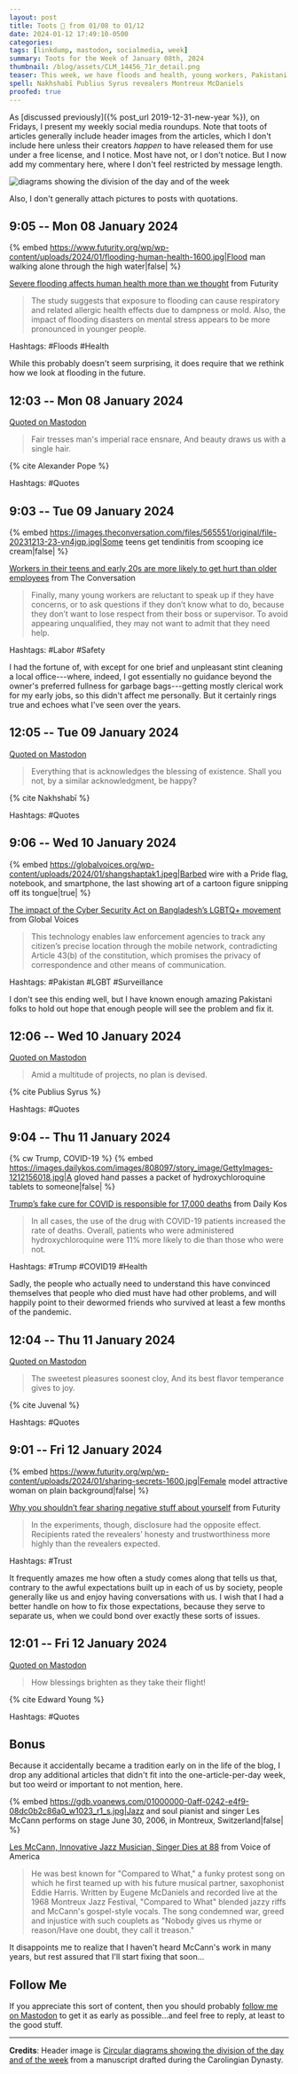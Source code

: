 ```yaml
---
layout: post
title: Toots 🦣 from 01/08 to 01/12
date: 2024-01-12 17:49:10-0500
categories:
tags: [linkdump, mastodon, socialmedia, week]
summary: Toots for the Week of January 08th, 2024
thumbnail: /blog/assets/CLM_14456_71r_detail.png
teaser: This week, we have floods and health, young workers, Pakistani surveillance, hydroxychloroquine deaths, sharing negative information, Les McCann, and quotes.
spell: Nakhshabī Publius Syrus revealers Montreux McDaniels
proofed: true
---
```


As [discussed previously]({% post_url 2019-12-31-new-year %}), on Fridays, I present my weekly social media roundups.  Note that toots of articles generally include header images from the articles, which I don't include here unless their creators *happen* to have released them for use under a free license, and I notice.  Most have not, or I don't notice.  But I now add my commentary here, where I don't feel restricted by message length.

![diagrams showing the division of the day and of the week](/blog/assets/CLM_14456_71r_detail.png "I don't know, it seems to have turned into all cowlicks.")

Also, I don't generally attach pictures to posts with quotations.

## 9:05 -- Mon 08 January 2024

{% embed https://www.futurity.org/wp/wp-content/uploads/2024/01/flooding-human-health-1600.jpg|Flood man walking alone through the high water|false| %}

[<i class="fab fa-mastodon"></i>](https://mastodon.social/@jcolag/111720708541393157) [Severe flooding affects human health more than we thought](https://www.futurity.org/severe-flooding-human-health-mortality-disease-3067162/) from Futurity

 > The study suggests that exposure to flooding can cause respiratory and related allergic health effects due to dampness or mold. Also, the impact of flooding disasters on mental stress appears to be more pronounced in younger people.

Hashtags:  #Floods #Health

While this probably doesn't seem surprising, it does require that we rethink how we look at flooding in the future.

## 12:03 -- Mon 08 January 2024

[<i class="fab fa-mastodon"></i> Quoted on Mastodon](https://mastodon.social/@jcolag/111721411716124379)

 > Fair tresses man's imperial race ensnare, And beauty draws us with a single hair.

{% cite Alexander Pope %}

Hashtags:  #Quotes

## 9:03 -- Tue 09 January 2024

{% embed https://images.theconversation.com/files/565551/original/file-20231213-23-vn4jgp.jpg|Some teens get tendinitis from scooping ice cream|false| %}

[<i class="fab fa-mastodon"></i>](https://mastodon.social/@jcolag/111726361703143663) [Workers in their teens and early 20s are more likely to get hurt than older employees](https://theconversation.com/workers-in-their-teens-and-early-20s-are-more-likely-to-get-hurt-than-older-employees-213535) from The Conversation

 > Finally, many young workers are reluctant to speak up if they have concerns, or to ask questions if they don’t know what to do, because they don’t want to lose respect from their boss or supervisor. To avoid appearing unqualified, they may not want to admit that they need help.

Hashtags:  #Labor #Safety

I had the fortune of, with except for one brief and unpleasant stint cleaning a local office---where, indeed, I got essentially no guidance beyond the owner's preferred fullness for garbage bags---getting mostly clerical work for my early jobs, so this didn't affect me personally.  But it certainly rings true and echoes what I've seen over the years.

## 12:05 -- Tue 09 January 2024

[<i class="fab fa-mastodon"></i> Quoted on Mastodon](https://mastodon.social/@jcolag/111727077242644572)

 > Everything that is acknowledges the blessing of existence. Shall you not, by a similar acknowledgment, be happy?

{% cite Nakhshabī %}

Hashtags:  #Quotes

## 9:06 -- Wed 10 January 2024

{% embed https://globalvoices.org/wp-content/uploads/2024/01/shangshaptak1.jpeg|Barbed wire with a Pride flag, notebook, and smartphone, the last showing art of a cartoon figure snipping off its tongue|true| %}

[<i class="fab fa-mastodon"></i>](https://mastodon.social/@jcolag/111732035496744609) [The impact of the Cyber Security Act on Bangladesh’s LGBTQ+ movement](https://globalvoices.org/2024/01/04/in-the-shadows-of-self-censorship-the-impact-of-the-cyber-security-act-on-bangladeshs-lgbtq-movement/) from Global Voices

 > This technology enables law enforcement agencies to track any citizen’s precise location through the mobile network, contradicting Article 43(b) of the constitution, which promises the privacy of correspondence and other means of communication.

Hashtags:  #Pakistan #LGBT #Surveillance

I don't see this ending well, but I have known enough amazing Pakistani folks to hold out hope that enough people will see the problem and fix it.

## 12:06 -- Wed 10 January 2024

[<i class="fab fa-mastodon"></i> Quoted on Mastodon](https://mastodon.social/@jcolag/111732743237261449)

 > Amid a multitude of projects, no plan is devised.

{% cite Publius Syrus %}

Hashtags:  #Quotes

## 9:04 -- Thu 11 January 2024

{% cw Trump, COVID-19 %}
{% embed https://images.dailykos.com/images/808097/story_image/GettyImages-1212156018.jpg|A gloved hand passes a packet of hydroxychloroquine tablets to someone|false| %}

[<i class="fab fa-mastodon"></i>](https://mastodon.social/@jcolag/111737690110096973) [Trump’s fake cure for COVID is responsible for 17,000 deaths](https://www.dailykos.com/stories/2024/1/4/2215403/-Trump-s-fake-cure-for-COVID-is-responsible-for-17-000-deaths) from Daily Kos

 > In all cases, the use of the drug with COVID-19 patients increased the rate of deaths. Overall, patients who were administered hydroxychloroquine were 11% more likely to die than those who were not.

Hashtags:  #Trump #COVID19 #Health

Sadly, the people who actually need to understand this have convinced themselves that people who died must have had other problems, and will happily point to their dewormed friends who survived at least a few months of the pandemic.

## 12:04 -- Thu 11 January 2024

[<i class="fab fa-mastodon"></i> Quoted on Mastodon](https://mastodon.social/@jcolag/111738397918587289)

 > The sweetest pleasures soonest cloy, And its best flavor temperance gives to joy.

{% cite Juvenal %}

Hashtags:  #Quotes

## 9:01 -- Fri 12 January 2024

{% embed https://www.futurity.org/wp/wp-content/uploads/2024/01/sharing-secrets-1600.jpg|Female model attractive woman on plain background|false| %}

[<i class="fab fa-mastodon"></i>](https://mastodon.social/@jcolag/111743340875976193) [Why you shouldn’t fear sharing negative stuff about yourself](https://www.futurity.org/sharing-negative-stuff-about-yourself-secrets-3069202/) from Futurity

 > In the experiments, though, disclosure had the opposite effect. Recipients rated the revealers’ honesty and trustworthiness more highly than the revealers expected.

Hashtags:  #Trust

It frequently amazes me how often a study comes along that tells us that, contrary to the awful expectations built up in each of us by society, people generally like us and enjoy having conversations with us.  I wish that I had a better handle on how to fix those expectations, because they serve to separate us, when we could bond over exactly these sorts of issues.

## 12:01 -- Fri 12 January 2024

[<i class="fab fa-mastodon"></i> Quoted on Mastodon](https://mastodon.social/@jcolag/111744048369808410)

 > How blessings brighten as they take their flight!

{% cite Edward Young %}

Hashtags:  #Quotes

## Bonus

Because it accidentally became a tradition early on in the life of the blog, I drop any additional articles that didn't fit into the one-article-per-day week, but too weird or important to not mention, here.

{% embed https://gdb.voanews.com/01000000-0aff-0242-e4f9-08dc0b2c86a0_w1023_r1_s.jpg|Jazz and soul pianist and singer Les McCann performs on stage June 30, 2006, in Montreux, Switzerland|false| %}

<i class="fas fa-square"></i> [Les McCann, Innovative Jazz Musician, Singer Dies at 88](https://www.voanews.com/a/les-mccann-innovative-jazz-musician-singer-dies-at-88-/7421060.html) from Voice of America

 > He was best known for "Compared to What," a funky protest song on which he first teamed up with his future musical partner, saxophonist Eddie Harris. Written by Eugene McDaniels and recorded live at the 1968 Montreux Jazz Festival, "Compared to What" blended jazzy riffs and McCann's gospel-style vocals. The song condemned war, greed and injustice with such couplets as "Nobody gives us rhyme or reason/Have one doubt, they call it treason."

It disappoints me to realize that I haven't heard McCann's work in many years, but rest assured that I'll start fixing that soon...

## Follow Me

If you appreciate this sort of content, then you should probably [follow me <i class="fab fa-mastodon"></i> on Mastodon](https://mastodon.social/@jcolag/) to get it as early as possible...and feel free to reply, at least to the good stuff.

* * *

**Credits**:  Header image is [Circular diagrams showing the division of the day and of the week](https://commons.wikimedia.org/wiki/File:CLM_14456_71r_detail.jpg) from a manuscript drafted during the Carolingian Dynasty.
